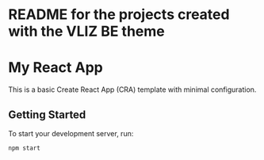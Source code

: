 # README for the projects created with the VLIZ BE theme

# My React App

This is a basic Create React App (CRA) template with minimal configuration.

## Getting Started

To start your development server, run:

```bash
npm start
```